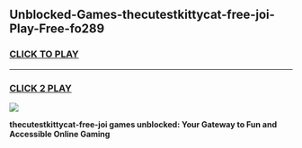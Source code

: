 
## Unblocked-Games-thecutestkittycat-free-joi-Play-Free-fo289
<h3>
<a href="https://premium76.site?title=thecutestkittycat-free-joi&ref=15A">CLICK TO PLAY</a></h3>
<hr>

<h3>
<a href="https://premium76.site?title=thecutestkittycat-free-joi&ref=15A">CLICK 2 PLAY</a>
  
</h3>

<a href="https://premium76.site?title=thecutestkittycat-free-joi&ref=15A"><img src="https://clearcache.store/games.png"></a>


**thecutestkittycat-free-joi games unblocked: Your Gateway to Fun and Accessible Online Gaming**
